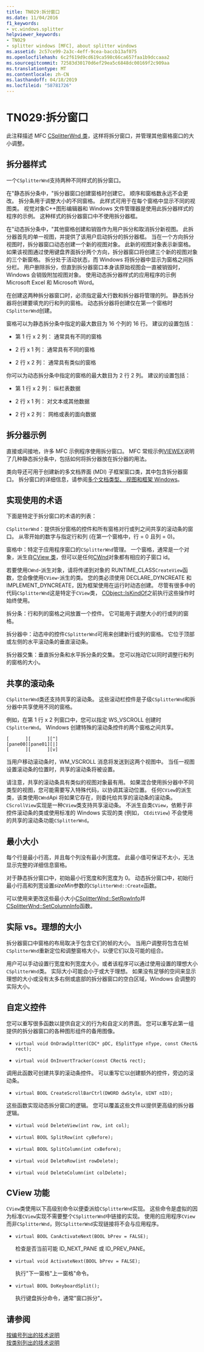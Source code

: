 ```yaml
---
title: TN029:拆分窗口
ms.date: 11/04/2016
f1_keywords:
- vc.windows.splitter
helpviewer_keywords:
- TN029
- splitter windows [MFC], about splitter windows
ms.assetid: 2c57ce99-2a3c-4eff-9cea-baccb13af075
ms.openlocfilehash: 6c2f619d9cd619ca598c66ca657faa1b9dccaaa2
ms.sourcegitcommit: 72583d30170d6ef29ea5c6848dc00169f2c909aa
ms.translationtype: MT
ms.contentlocale: zh-CN
ms.lasthandoff: 04/18/2019
ms.locfileid: "58781726"
---
```

# <a name="tn029-splitter-windows"></a>TN029:拆分窗口

此注释描述 MFC [CSplitterWnd 类](../mfc/reference/csplitterwnd-class.md)，这样将拆分窗口，并管理其他窗格窗口的大小调整。

## <a name="splitter-styles"></a>拆分器样式

一个`CSplitterWnd`支持两种不同样式的拆分窗口。

在"静态拆分条中，"拆分器窗口创建窗格时创建它。 顺序和窗格数永远不会更改。 拆分条用于调整大小的不同窗格。 此样式可用于在每个窗格中显示不同的视图类。 视觉对象C++图形编辑器和 Windows 文件管理器是使用此拆分器样式的程序的示例。 这种样式的拆分器窗口中不使用拆分器框。

在"动态拆分条中，"其他窗格创建和销毁作为用户拆分和取消拆分新视图。 此拆分器首先的单一视图，并提供了该用户启动拆分的拆分器框。 当在一个方向拆分视图时，拆分器窗口动态创建一个新的视图对象。 此新的视图对象表示新窗格。 如果该视图通过使用键盘界面拆分两个方向，拆分器窗口将创建三个新的视图对象的三个新窗格。 拆分处于活动状态，而 Windows 将拆分器中显示为窗格之间拆分栏。 用户删除拆分，但直到拆分器窗口本身该原始视图会一直被销毁时，Windows 会销毁附加视图对象。 使用动态拆分器样式的应用程序的示例 Microsoft Excel 和 Microsoft Word。

在创建这两种拆分器窗口时，必须指定最大行数和拆分器将管理的列。 静态拆分器将创建要填充的行和列的窗格。 动态拆分器将创建仅在第一个窗格时`CSplitterWnd`创建。

窗格可以为静态拆分条中指定的最大数目为 16 个列的 16 行。 建议的设置包括：

- 第 1 行 x 2 列： 通常具有不同的窗格

- 2 行 x 1 列： 通常具有不同的窗格

- 2 行 x 2 列： 通常具有类似的窗格

你可以为动态拆分条中指定的窗格的最大数目为 2 行 2 列。 建议的设置包括：

- 第 1 行 x 2 列： 纵栏表数据

- 2 行 x 1 列： 对文本或其他数据

- 2 行 x 2 列： 网格或表的面向数据

## <a name="splitter-examples"></a>拆分器示例

直接或间接地，许多 MFC 示例程序使用拆分窗口。 MFC 常规示例[VIEWEX](../overview/visual-cpp-samples.md)说明了几种静态拆分条中，包括如何将拆分器放在拆分器的用法。

类向导还可用于创建新的多文档界面 (MDI) 子框架窗口类，其中包含拆分器窗口。 拆分窗口的详细信息，请参阅[多个文档类型、 视图和框架 Windows](../mfc/multiple-document-types-views-and-frame-windows.md)。

## <a name="terminology-used-by-implementation"></a>实现使用的术语

下面是特定于拆分窗口的术语的列表：

`CSplitterWnd`：提供拆分窗格的控件和所有窗格对行或列之间共享的滚动条的窗口。 从零开始的数字与指定行和列 (在第一个窗格中，行 = 0 且列 = 0)。

窗格中：特定于应用程序窗口的`CSplitterWnd`管理。 一个窗格，通常是一个对象，派生自[CView 类](../mfc/reference/cview-class.md)，但可以是任何[CWnd](../mfc/reference/cwnd-class.md)对象都有相应的子窗口 id。

若要使用`CWnd`-派生对象，请将传递到对象的 RUNTIME_CLASS`CreateView`函数，您会像使用`CView`-派生的类。 您的类必须使用 DECLARE_DYNCREATE 和 IMPLEMENT_DYNCREATE，因为框架使用在运行时动态创建。 尽管有很多中的代码`CSplitterWnd`这是特定于`CView`类， [CObject::IsKindOf](../mfc/reference/cobject-class.md#iskindof)之前执行这些操作时始终使用。

拆分条：行和列的窗格之间放置一个控件。 它可能用于调整大小的行或列的窗格。

拆分器中：动态中的控件`CSplitterWnd`可用来创建新行或列的窗格。 它位于顶部或左侧的水平滚动条的垂直滚动条。

拆分器交集：垂直拆分条和水平拆分条的交集。 您可以拖动它以同时调整行和列的窗格的大小。

## <a name="shared-scroll-bars"></a>共享的滚动条

`CSplitterWnd`类还支持共享的滚动条。 这些滚动栏控件是子级`CSplitterWnd`和拆分器中共享使用不同的窗格。

例如，在第 1 行 x 2 列窗口中，您可以指定 WS_VSCROLL 创建时`CSplitterWnd`。 Windows 创建特殊的滚动条控件的两个窗格之间共享。

```
[      ][      ][^]
[pane00][pane01][|]
[      ][      ][v]
```

当用户移动滚动条时，WM_VSCROLL 消息将发送到这两个视图中。 当任一视图设置滚动条的位置时，共享的滚动条将被设置。

请注意，共享的滚动条具有类似的视图对象最有用。 如果混合使用拆分器中不同类型的视图，您可能需要写入特殊代码，以协调其滚动位置。 任何`CView`的派生类，该类使用`CWnd`Api 将如果它存在，则委托给共享的滚动条的滚动条。 `CScrollView`实现是一种`CView`类支持共享滚动条。 不派生自类`CView`，依赖于非控件滚动条的类或使用标准的 Windows 实现的类 (例如， `CEditView`) 不会使用的共享的滚动条功能`CSplitterWnd`。

## <a name="minimum-sizes"></a>最小大小

每个行是最小行高，并且每个列没有最小列宽度。 此最小值可保证不太小，无法显示完整的详细信息窗格。

对于静态拆分窗口中，初始最小行宽度和列宽度为 0。 动态拆分窗口中，初始行最小行高和列宽设置*sizeMin*参数的`CSplitterWnd::Create`函数。

可以使用来更改这些最小大小[CSplitterWnd::SetRowInfo](../mfc/reference/csplitterwnd-class.md#setrowinfo)并[CSplitterWnd::SetColumnInfo](../mfc/reference/csplitterwnd-class.md#setcolumninfo)函数。

## <a name="actual-vs-ideal-sizes"></a>实际 vs。理想的大小

拆分器窗口中窗格的布局取决于包含它们的帧的大小。 当用户调整将包含在帧`CSplitterWnd`重新定位和调整窗格大小，以便它们以及可能的组合。

用户可以手动设置行宽度和列宽度大小，或者该程序可以通过使用设置的理想大小`CSplitterWnd`类。 实际大小可能会小于或大于理想。 如果没有足够的空间来显示理想的大小或没有太多右侧或底部的拆分器窗口的空白区域，Windows 会调整的实际大小。

## <a name="custom-controls"></a>自定义控件

您可以重写很多函数以提供自定义的行为和自定义的界面。 您可以重写此第一组提供的拆分器窗口的各种图形组件的备用图像。

- `virtual void OnDrawSpltter(CDC* pDC, ESplitType nType, const CRect& rect);`

- `virtual void OnInvertTracker(const CRect& rect);`

调用此函数可创建共享的滚动条控件。 可以重写它以创建额外的控件，旁边的滚动条。

- `virtual BOOL CreateScrollBarCtrl(DWORD dwStyle, UINT nID);`

这些函数实现动态拆分窗口的逻辑。 您可以覆盖这些文件以提供更高级的拆分器逻辑。

- `virtual void DeleteView(int row, int col);`

- `virtual BOOL SplitRow(int cyBefore);`

- `virtual BOOL SplitColumn(int cxBefore);`

- `virtual void DeleteRow(int rowDelete);`

- `virtual void DeleteColumn(int colDelete);`

## <a name="cview-functionality"></a>CView 功能

`CView`类使用以下高级别命令以便委派给`CSplitterWnd`实现。 这些命令是虚拟的因为标准`CView`实现不需要整个`CSplitterWnd`中链接的实现。 使用的应用程序`CView`而非`CSplitterWnd`，则`CSplitterWnd`实现链接将不会与应用程序。

- `virtual BOOL CanActivateNext(BOOL bPrev = FALSE);`

   检查是否当前可能 ID_NEXT_PANE 或 ID_PREV_PANE。

- `virtual void ActivateNext(BOOL bPrev = FALSE);`

   执行"下一窗格"上一窗格"命令。

- `virtual BOOL DoKeyboardSplit();`

   执行键盘拆分命令，通常"窗口拆分"。

## <a name="see-also"></a>请参阅

[按编号列出的技术说明](../mfc/technical-notes-by-number.md)<br/>
[按类别列出的技术说明](../mfc/technical-notes-by-category.md)

